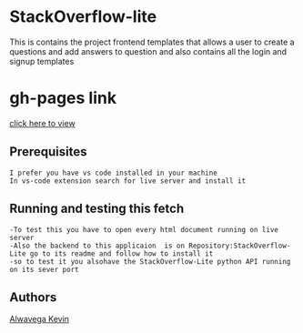 # StackOverflow-lite
This is contains the project frontend templates   that allows a user to create a questions and add answers to  question and also contains all the login and signup templates

# gh-pages link 
[click here to view](https://alovega.github.io/StackOverflow-Lite/UI)

## Prerequisites
    I prefer you have vs code installed in your machine
    In vs-code extension search for live server and install it

## Running and testing this fetch
    -To test this you have to open every html document running on live server
    -Also the backend to this applicaion  is on Repository:StackOverflow-Lite go to its readme and follow how to install it
    -so to test it you alsohave the StackOverflow-Lite python API running on its sever port 
   
## Authors
[Alwavega Kevin](https://github.com/alovega)
